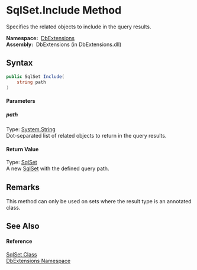 SqlSet.Include Method
=====================
  Specifies the related objects to include in the query results.

  **Namespace:**  [DbExtensions][1]  
  **Assembly:**  DbExtensions (in DbExtensions.dll)

Syntax
------

```csharp
public SqlSet Include(
	string path
)
```

#### Parameters

##### *path*
Type: [System.String][2]  
Dot-separated list of related objects to return in the query results.

#### Return Value
Type: [SqlSet][3]  
A new [SqlSet][3] with the defined query path.

Remarks
-------
 This method can only be used on sets where the result type is an annotated class. 

See Also
--------

#### Reference
[SqlSet Class][3]  
[DbExtensions Namespace][1]  

[1]: ../README.md
[2]: http://msdn.microsoft.com/en-us/library/s1wwdcbf
[3]: README.md